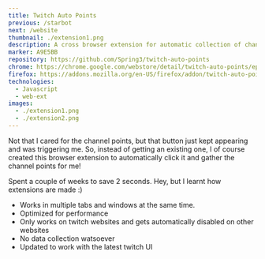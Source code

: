 ```yaml
---
title: Twitch Auto Points
previous: /starbot
next: /website
thumbnail: ./extension1.png
description: A cross browser extension for automatic collection of channel points
marker: A9E5BB
repository: https://github.com/Spring3/twitch-auto-points
chrome: https://chrome.google.com/webstore/detail/twitch-auto-points/epdcapclkanflhcnialagecbkbpkbcbi
firefox: https://addons.mozilla.org/en-US/firefox/addon/twitch-auto-points/
technologies:
  - Javascript
  - web-ext
images:
  - ./extension1.png
  - ./extension2.png
---
```


Not that I cared for the channel points, but that button just kept appearing and was triggering me. So, instead of getting an existing one, I of course created this browser extension to automatically click it and gather the channel points for me!

Spent a couple of weeks to save 2 seconds. Hey, but I learnt how extensions are made :)

- Works in multiple tabs and windows at the same time.
- Optimized for performance
- Only works on twitch websites and gets automatically disabled on other websites
- No data collection watsoever
- Updated to work with the latest twitch UI
